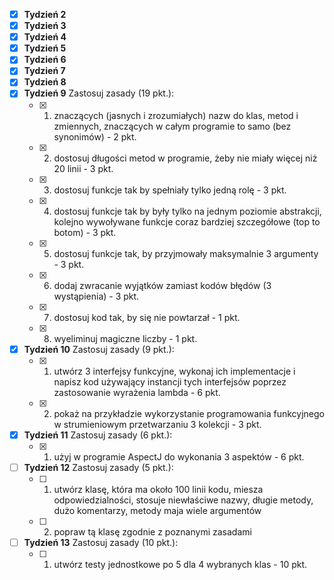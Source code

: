 - [X] **Tydzień 2**
- [X] **Tydzień 3**
- [X] **Tydzień 4**
- [X] **Tydzień 5**
- [X] **Tydzień 6**
- [X] **Tydzień 7**
- [X] **Tydzień 8**
- [X] **Tydzień 9️** Zastosuj zasady (19 pkt.):
  - [x] 1. znaczących (jasnych i zrozumiałych) nazw do klas, metod i zmiennych, znaczących w całym programie to samo (bez synonimów) - 2 pkt.
  - [x] 2. dostosuj długości metod w programie, żeby nie miały więcej niż 20 linii - 3 pkt.
  - [X] 3. dostosuj funkcje tak by spełniały tylko jedną rolę - 3 pkt.
  - [X] 4. dostosuj funkcje tak by były tylko na jednym poziomie abstrakcji, kolejno wywoływane funkcje coraz bardziej szczegółowe (top to botom) - 3 pkt.
  - [X] 5. dostosuj funkcje tak, by przyjmowały maksymalnie 3 argumenty - 3 pkt.
  - [X] 6. dodaj zwracanie wyjątków zamiast kodów błędów (3 wystąpienia) - 3 pkt.
  - [x] 7. dostosuj kod tak, by się nie powtarzał - 1 pkt.
  - [X] 8. wyeliminuj magiczne liczby - 1 pkt.
     
- [x] **Tydzień 10** Zastosuj zasady (9 pkt.):
  - [x] 1. utwórz 3 interfejsy funkcyjne, wykonaj ich implementacje i napisz kod używający instancji tych interfejsów poprzez zastosowanie wyrażenia lambda - 6 pkt.
  - [x] 2. pokaż na przykładzie wykorzystanie programowania funkcyjnego w strumieniowym przetwarzaniu 3 kolekcji - 3 pkt.
     
- [X] **Tydzień 11** Zastosuj zasady (6 pkt.):
  - [X] 1. użyj w programie AspectJ do wykonania 3 aspektów - 6 pkt.
     
- [ ] **Tydzień 12** Zastosuj zasady (5 pkt.):
  - [ ] 1. utwórz klasę, która ma około 100 linii kodu, miesza odpowiedzialności, stosuje niewłaściwe nazwy, długie metody, dużo komentarzy, metody maja wiele argumentów
  - [ ] 2. popraw tą klasę zgodnie z poznanymi zasadami
     
- [ ] **Tydzień 13** Zastosuj zasady (10 pkt.):
  - [ ] 1. utwórz testy jednostkowe po 5 dla 4 wybranych klas - 10 pkt.
